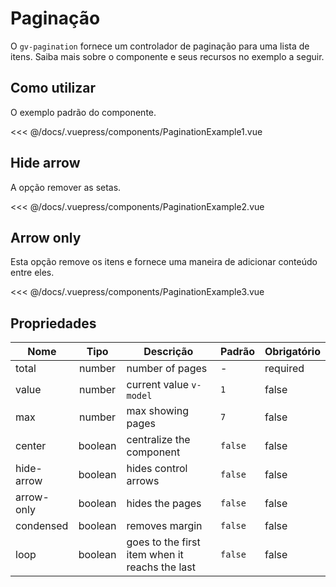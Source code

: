 # Paginação

O `gv-pagination` fornece um controlador de paginação para uma lista de itens. Saiba mais sobre o componente e seus recursos no exemplo a seguir.

## Como utilizar

O exemplo padrão do componente.

<pagination-example-1 />

<<< @/docs/.vuepress/components/PaginationExample1.vue

## Hide arrow

A opção remover as setas.

<pagination-example-2 />

<<< @/docs/.vuepress/components/PaginationExample2.vue

## Arrow only

Esta opção remove os itens e fornece uma maneira de adicionar conteúdo entre eles.

<pagination-example-3 />

<<< @/docs/.vuepress/components/PaginationExample3.vue

## Propriedades

| Nome       |  Tipo   | Descrição                                      | Padrão  | Obrigatório |
| ---------- | :-----: | ---------------------------------------------- | ------- | ----------- |
| total      | number  | number of pages                                | -       | required    |
| value      | number  | current value `v-model`                        | `1`     | false       |
| max        | number  | max showing pages                              | `7`     | false       |
| center     | boolean | centralize the component                       | `false` | false       |
| hide-arrow | boolean | hides control arrows                           | `false` | false       |
| arrow-only | boolean | hides the pages                                | `false` | false       |
| condensed  | boolean | removes margin                                 | `false` | false       |
| loop       | boolean | goes to the first item when it reachs the last | `false` | false       |
